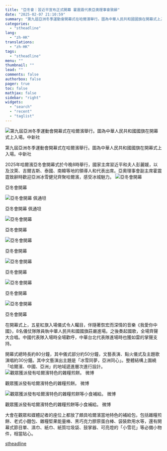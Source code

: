 ```yaml
---
title: "亞冬會｜習近平宣布正式開幕 霍震霆代表亞奧理事會致辭"
date: "2025-02-07 21:10:59"
summary: "第九屆亞洲冬季運動會開幕式在哈爾濱舉行。圖為中華人民共和國國旗在開幕式上入場。中新社    ..."
categories:
  - "stheadline"
lang:
  - "zh-HK"
translations:
  - "zh-HK"
tags:
  - "stheadline"
menu: ""
thumbnail: ""
lead: ""
comments: false
authorbox: false
pager: true
toc: false
mathjax: false
sidebar: "right"
widgets:
  - "search"
  - "recent"
  - "taglist"
---
```


![第九屆亞洲冬季運動會開幕式在哈爾濱舉行。圖為中華人民共和國國旗在開幕式上入場。中新社](https://image.stheadline.com/f/680p0/0x0/100/none/584aefc620da0ebadfb99f2d47e29267/stheadline/inewsmedia/20250207/_2025020721024843188.jpg)

第九屆亞洲冬季運動會開幕式在哈爾濱舉行。圖為中華人民共和國國旗在開幕式上入場。中新社




2025年哈爾濱亞冬會開幕式於今晚8時舉行，國家主席習近平和夫人彭麗媛，以及汶萊、吉爾吉斯、泰國、南韓等地的領導人和代表出席。亞奧理事會副主席霍震霆致辭時歡迎亞洲冰雪健兒齊聚哈爾濱，感受冰城魅力。
 ![亞冬會開幕](https://image.hkhl.hk/f/1024p0/0x0/100/none/912aea5501f3f241d796ea7b82916435/2025-02/IMG_4242.jpeg)


亞冬會開幕



 ![亞冬會開幕 佩通坦](https://image.hkhl.hk/f/1024p0/0x0/100/none/44861ee99aa509dad9c3a1bb1eddfb6e/2025-02/03f0f8d7-1e4a-4780-b3ca-d85dfe87888b.jpeg)


亞冬會開幕 佩通坦



 ![亞冬會開幕](https://image.hkhl.hk/f/1024p0/0x0/100/none/e7898b1d5320d70041b66789a6dce523/2025-02/IMG_4243.jpeg)


亞冬會開幕



 ![亞冬會開幕](https://image.hkhl.hk/f/1024p0/0x0/100/none/16e8c48ec424c256e8d490961a54154a/2025-02/IMG_4246.jpeg)


亞冬會開幕



 ![亞冬會開幕](https://image.hkhl.hk/f/1024p0/0x0/100/none/36c279e66c5f56b8c735da93560b1d5d/2025-02/IMG_4249.jpeg)


亞冬會開幕



 ![亞冬會開幕](https://image.hkhl.hk/f/1024p0/0x0/100/none/ee5bbbd73d9f3745046cfc80b9cda0ca/2025-02/IMG_4252.jpeg)


亞冬會開幕



 ![亞冬會開幕](https://image.hkhl.hk/f/1024p0/0x0/100/none/778b0b4ddac765dbc57057803b18433c/2025-02/041da902-8037-4fb2-8e3f-c93a2a56a806.jpeg)


亞冬會開幕




在開幕式上，五星紅旗入場儀式令人矚目，伴隨著恢宏而深情的音樂《我愛你中國》，8名儀仗隊隊員執中華人民共和國國旗莊嚴進場。之後奏起國歌，全場齊聲大合唱。中國代表隊入場時全場歡呼，中華台北代表隊進場時也獲如雷的掌聲支持。

開幕式總時長約80分鐘，其中儀式部分約50分鐘，文藝表演、點火儀式及主題歌演唱約30分鐘。其中文藝演出主題是「冰雪同夢，亞洲同心」。整體結構上圍繞「哈爾濱、中國、亞洲」的地域遞進層次進行設計。
 ![觀眾獲派發有哈爾濱特色的雜糧煎餅。 微博](https://image.hkhl.hk/f/1024p0/0x0/100/none/e03354e988921317b8c505b651121093/2025-02/IMG_4248.jpeg)


觀眾獲派發有哈爾濱特色的雜糧煎餅。 微博



 ![觀眾獲派發有哈爾濱特色的雜糧煎餅等小食補給。 微博](https://image.hkhl.hk/f/1024p0/0x0/100/none/3870cfa31366047d19a60981d4ef0c14/2025-02/IMG_4251.jpeg)


觀眾獲派發有哈爾濱特色的雜糧煎餅等小食補給。 微博




大會在觀眾和媒體記者的座位上都放了頗具哈爾濱當地特色的補給包，包括雜糧煎餅、老式小麵包、雜糧堅果能量棒、黑巧克力膠原蛋白棒、袋裝飲用水等，還有開幕式節目單、濕巾、紙巾、紙質垃圾袋、鼓掌器、可亮燈的「小雪花」等必備小物件，相當貼心。

[stheadline](https://std.stheadline.com/realtime/article/2051473/即時-中國-亞冬會-習近平宣布正式開幕-霍震霆代表亞奧理事會致辭)
